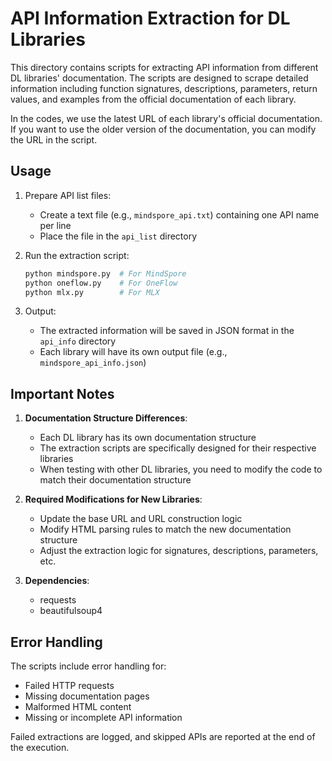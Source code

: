 # API Information Extraction for DL Libraries

This directory contains scripts for extracting API information from different DL libraries' documentation. The scripts are designed to scrape detailed information including function signatures, descriptions, parameters, return values, and examples from the official documentation of each library.

In the codes, we use the latest URL of each library's official documentation. If you want to use the older version of the documentation, you can modify the URL in the script.

## Usage

1. Prepare API list files:
   - Create a text file (e.g., `mindspore_api.txt`) containing one API name per line
   - Place the file in the `api_list` directory

2. Run the extraction script:
   ```bash
   python mindspore.py  # For MindSpore
   python oneflow.py    # For OneFlow
   python mlx.py        # For MLX
   ```

3. Output:
   - The extracted information will be saved in JSON format in the `api_info` directory
   - Each library will have its own output file (e.g., `mindspore_api_info.json`)

## Important Notes

1. **Documentation Structure Differences**:
   - Each DL library has its own documentation structure
   - The extraction scripts are specifically designed for their respective libraries
   - When testing with other DL libraries, you need to modify the code to match their documentation structure

2. **Required Modifications for New Libraries**:
   - Update the base URL and URL construction logic
   - Modify HTML parsing rules to match the new documentation structure
   - Adjust the extraction logic for signatures, descriptions, parameters, etc.

3. **Dependencies**:
   - requests
   - beautifulsoup4

## Error Handling

The scripts include error handling for:
- Failed HTTP requests
- Missing documentation pages
- Malformed HTML content
- Missing or incomplete API information

Failed extractions are logged, and skipped APIs are reported at the end of the execution.
